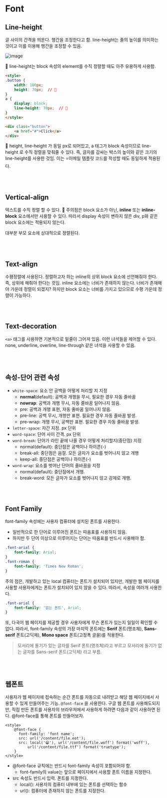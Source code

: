 # Font

## Line-height

글 사이의 간격을 띄운다. 행간을 조정한다고 함. line-height는 줄의 높이를 의미하는 것이고 이를 이용해 행간을 조정할 수 있음.

![image](https://user-images.githubusercontent.com/59427983/136688255-c29cf0b5-5bf9-439a-8876-47a715c16427.png)

📌 line-height는 block 속성의 element를 수직 정렬할 때도 아주 유용하게 사용함.

```html
<style>
.button {
	width: 100px;
	height: 70px;  // 🚀
}
a {
	display: block;
	line-height: 70px;  // 🚀
}
</style>

<div class="button">
    <a href="#">Click</a>
</div>
```

🚀 height, line-height 가 동일 px로 되어있고, a 태그가 block 속성이므로 line-height 로 수직 정렬을 맞춰줄 수 있다.
즉, 글자를 감싸는 박스의 높이와 같은 크기의 line-height를 사용한 것임. 이는 ⭐️이메일 템플릿 코드를 작성할 때도 동일하게 적용된다.

<br/>
<br/>

## Vertical-align

텍스트를 수직 정렬 할 수 있다. 📌 주의점은 block 요소가 아닌, **inline** 또는 **inline-block** 요소에서만 사용할 수 있다. 따라서 display 속성이 변하지 않은 div, p와 같은 block 요소에는 적용되지 않는다.

대부분 부모 요소에 상대적으로 정렬된다.

<br/>
<br/>

## Text-align

수평정렬에 사용된다. 정렬하고자 하는 inline의 상위 block 요소에 선언해줘야 한다. 즉, 상위에 해줘야 한다는 것임. inline 요소에는 너비가 존재하지 않는다. 너비가 존재해야 가운데 정렬이 되겠지?
하지만 block 요소는 너비를 가지고 있으므로 수평 가운데 정렬이 가능하다.

<br/>
<br/>

## Text-decoration

`<a>` 태그를 사용하면 기본적으로 밑줄이 그어져 있음. 이런 녀석들을 제어할 수 있다. none, underline, overline, line-through 같은 녀석을 사용할 수 있음.

<br/>
<br/>

## 속성-단어 관련 속성

- `white-space`: 요소 안 공백을 어떻게 처리할 지 지정
  - **normal**(default): 공백과 개행을 무시, 필요한 경우 자동 줄바꿈
  - **nowrap**: 공백과 개행 무시, 자동 줄바꿈 일어나지 않음.
  - pre: 공백과 개행 표현, 자동 줄바꿈 일어나지 않음.
  - pre-line: 공백 무시, 개행만 표현. 필요한 경우 자동 줄바꿈 발생.
  - pre-wrap: 개행 무시, 공백만 표현. 필요한 경우 자동 줄바꿈 발생.
- `letter-space`: 자간 지정. px 단위
- `word-space`: 단어 사이 간격. px 단위
- `word-break`: 단어가 라인 끝에 나올 경우 어떻게 처리할지(중단점) 지정
  - normal(default): 중단점은 공백이나 하이픈(-)
  - break-all: 중단점은 음절. 모든 글자가 요소를 벗어나지 않고 개행
  - keep-all: 중단점은 공백이나 하이픈(-)
- `word-wrap`: 요소를 벗어난 단어의 줄바꿈을 지정
  - normal(default): 중단점에서 개행.
  - break-word: 모든 글자가 요소를 벗어나지 않고 강제로 개행.

<br/>
<br/>

## Font Family

font-family 속성에는 사용자 컴퓨터에 설치된 폰트를 사용한다.
- 일반적으로 한 단어로 이루어진 폰트는 따옴표를 사용하지 않음.
- 하지만 두 단어 이상으로 이루어지는 단어는 따옴표를 반드시 사용해야 함.

```css
.font-arial {
	font-family: Arial;
}
.font-roman {
	font-family: 'Times New Roman';
}
```

주의 점은, 개발하고 있는 local 컴퓨터는 폰트가 설치되어 있지만, 개발한 웹 페이지를 사용할 사용자에게는 폰트가 설치되어 있지 않을 수 있다. 따라서, 속성을 여러개 사용한다.

```css
.font-arial {
	font-family: '없는 폰트', Arial;
}
```

또, 다국어 웹 페이지를 제공할 경우 사용자에게 무슨 폰트가 있는지 일일이 확인할 수 없다. 따라서, font-family 속성의 가장 마지막 폰트에는 **Serif** 폰트(명조체), **Sans-serif** 폰트(고딕체), **Mono space** 폰트(고정폭 글꼴)를 적용한다.

> 모서리에 돌기가 있는 글자를 Serif 폰트(명조체)라고 부르고 모서리에 돌기가 없는 글자를 Sans-serif 폰트(고딕체) 라고 부름.

<br/>
<br/>

## 웹폰트

사용자가 웹 페이지에 접속하는 순간 폰트를 자동으로 내려받고 해당 웹 페이지에서 사용할 수 있게 만들어주는 기능. `@font-face` 을 사용한다. 구글 웹 폰트를 사용해도되지만, 직접 만든 폰트를 사용자의 브라우저에서 사용하게 하려면 다음과 같이 사용하면 된다. @font-face를 통해 폰트를 만들어보자.

```html
<style>
	@font-face {
	  font-family: 'font name';
	  src: url('/content/file.eot');
	  src: local('😁'), url('/content/file.woff') format('woff'),
		  url('/content/file.ttf') format('truetype');
	}
</style>
```

- @font-face 규칙에는 반드시 font-family 속성이 포함되어야 함.
	- font-family의 value는 앞으로 페이지에서 사용할 폰트 이름을 지정한다.
- src 속성도 반드시 입력. 폰트를 지정한다.
	- local(): 사용자의 컴퓨터 내부에 있는 폰트를 선택하는 함수
	- url(): 컴퓨터에 존재하지 않는 폰트를 지정한다.
